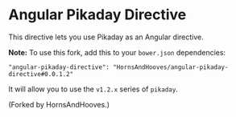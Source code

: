 # Angular Pikaday Directive

This directive lets you use Pikaday as an Angular directive.

**Note:** To use this fork, add this to your `bower.json` dependencies:

    "angular-pikaday-directive": "HornsAndHooves/angular-pikaday-directive#0.0.1.2"

It will allow you to use the `v1.2.x` series of `pikaday`.

(Forked by HornsAndHooves.)
